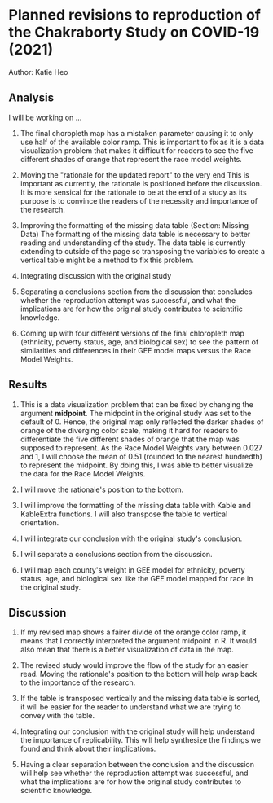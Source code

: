 # Planned revisions to reproduction of the Chakraborty Study on COVID-19 (2021)

Author: Katie Heo

## Analysis

I will be working on ... 

1. The final choropleth map has a mistaken parameter causing it to only use half of the available color ramp. This is important to fix as it is a data visualization problem that makes it difficult for readers to see the five different shades of orange that represent the race model weights.

2. Moving the "rationale for the updated report" to the very end
This is important as currently, the rationale is positioned before the discussion. It is more sensical for the rationale to be at the end of a study as its purpose is to convince the readers of the necessity and importance of the research.

3. Improving the formatting of the missing data table (Section: Missing Data)
The formatting of the missing data table is necessary to better reading and understanding of the study. The data table is currently extending to outside of the page so transposing the variables to create a vertical table might be a method to fix this problem. 

4. Integrating discussion with the original study

5. Separating a conclusions section from the discussion that concludes whether the reproduction attempt was successful, and what the implications are for how the original study contributes to scientific knowledge.

6. Coming up with four different versions of the final chloropleth map (ethnicity, poverty status, age, and biological sex) to see the pattern of similarities and differences in their GEE model maps versus the Race Model Weights. 

## Results

1. This is a data visualization problem that can be fixed by changing the argument **midpoint**. The midpoint in the original study was set to the default of 0. Hence, the original map only reflected the darker shades of orange of the diverging color scale, making it hard for readers to differentiate the five different shades of orange that the map was supposed to represent. As the Race Model Weights vary between 0.027 and 1, I will choose the mean of 0.51 (rounded to the nearest hundredth) to represent the midpoint. By doing this, I was able to better visualize the data for the Race Model Weights.

2. I will move the rationale's position to the bottom. 

3. I will improve the formatting of the missing data table with Kable and KableExtra functions. I will also transpose the table to vertical orientation.

4. I will integrate our conclusion with the original study's conclusion.  

5. I will separate a conclusions section from the discussion.

6. I will map each county's weight in GEE model for ethnicity, poverty status, age, and biological sex like the GEE model mapped for race in the original study. 

## Discussion

1. If my revised map shows a fairer divide of the orange color ramp, it means that I correctly interpreted the argument midpoint in R. It would also mean that there is a better visualization of data in the map.

2. The revised study would improve the flow of the study for an easier read. Moving the rationale's position to the bottom will help wrap back to the importance of the research.

3. If the table is transposed vertically and the missing data table is sorted, it will be easier for the reader to understand what we are trying to convey with the table.

4. Integrating our conclusion with the original study will help understand the importance of replicability. This will help synthesize the findings we found and think about their implications.

5. Having a clear separation between the conclusion and the discussion will help see whether the reproduction attempt was successful, and what the implications are for how the original study contributes to scientific knowledge.
